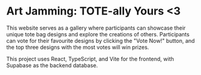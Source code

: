 # Art Jamming: TOTE-ally Yours <3
This website serves as a gallery where participants can showcase their unique tote bag designs and explore the creations of others. Participants can vote for their favourite designs by clicking the "Vote Now!" button, and the top three designs with the most votes will win prizes.

This project uses React, TypeScript, and Vite for the frontend, with Supabase as the backend database.
